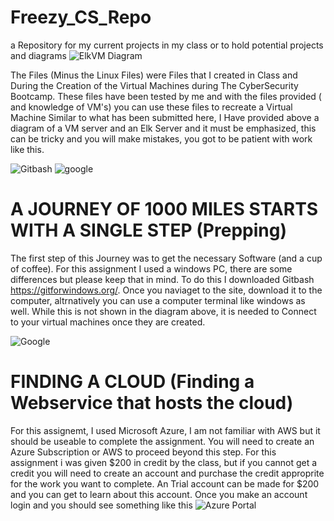 # Freezy_CS_Repo
a Repository for my current projects in my class or to hold potential projects and diagrams
![ElkVM Diagram](https://github.com/MrFreeze64/Freezy_CS_Repo/blob/main/VM-Diagrams/Elk_VM%20Diagram.PNG)

The Files (Minus the Linux Files) were Files that I created in Class and During the Creation of the Virtual Machines during The CyberSecurity Bootcamp.  These files have been tested by me and with the files provided ( and knowledge of VM's) you can use these files to recreate a Virtual Machine Similar to what has been submitted here, I Have provided above a diagram of a VM server and an Elk Server and it must be emphasized, this can be tricky and you will make mistakes, you got to be patient with work like this.

![Gitbash](https://appuals.com/wp-content/uploads/2020/06/intro.jpg) ![google](https://initialcommit.com/img/initialcommit/how-to-paste-in-git-bash.png)
# A JOURNEY OF 1000 MILES STARTS WITH A SINGLE STEP (Prepping)
The first step of this Journey was to get the necessary Software (and a cup of coffee).  For this assignment I used a windows PC, there are some differences but please keep that in mind.  To do this I downloaded Gitbash https://gitforwindows.org/.  Once you naviaget to the site, download it to the computer, altrnatively you can use a computer terminal like windows as well.  While this is not shown in the diagram above, it is needed to Connect to your virtual machines once they are created.

![Google](https://upload.wikimedia.org/wikipedia/commons/thumb/f/fa/Microsoft_Azure.svg/1200px-Microsoft_Azure.svg.png)
#  FINDING A CLOUD (Finding a Webservice that hosts the cloud)
For this assignemt, I used Microsoft Azure, I am not familiar with AWS but it should be useable to complete the assignment. You will need to create an Azure Subscription or AWS to proceed beyond this step. For this assignment i was given $200 in credit by the class, but if you cannot get a credit you will need to create an account and purchase the credit approprite for the work you want to complete.  An Trial account can be made for $200 and you can get to learn about this account.  Once you make an account login and you should see something like this
![Azure Portal](https://upload.wikimedia.org/wikipedia/commons/thumb/f/fa/Microsoft_Azure.svg/1200px-Microsoft_Azure.svg.png)
